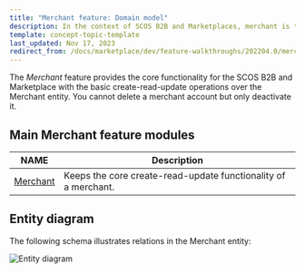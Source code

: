 ```yaml
---
title: "Merchant feature: Domain model"
description: In the context of SCOS B2B and Marketplaces, merchant is the selling company.
template: concept-topic-template
last_updated: Nov 17, 2023
redirect_from: /docs/marketplace/dev/feature-walkthroughs/202204.0/merchant.html
---
```


The *Merchant* feature provides the core functionality for the SCOS B2B and Marketplace with the basic create-read-update operations over the Merchant entity.
You cannot delete a merchant account but only deactivate it.

## Main Merchant feature modules

| NAME | Description |
| ---| --- |
| [Merchant](https://github.com/spryker/merchant) | Keeps the core create-read-update functionality of a merchant. |

## Entity diagram

The following schema illustrates relations in the Merchant entity:

![Entity diagram](https://confluence-connect.gliffy.net/embed/image/47ca3486-ab11-49f5-801e-6043b7a7767a.png?utm_medium=live&utm_source=custom)
